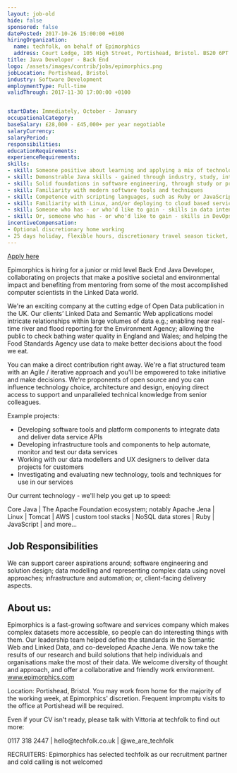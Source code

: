 ```yaml
---
layout: job-old
hide: false
sponsored: false
datePosted: 2017-10-26 15:00:00 +0100
hiringOrganization:
  name: techfolk, on behalf of Epimorphics
  address: Court Lodge, 105 High Street, Portishead, Bristol. BS20 6PT
title: Java Developer - Back End
logo: /assets/images/contrib/jobs/epimorphics.png
jobLocation: Portishead, Bristol
industry: Software Development
employmentType: Full-time
validThrough: 2017-11-30 17:00:00 +0100


startDate: Immediately, October - January
occupationalCategory:
baseSalary: £28,000 - £45,000+ per year negotiable
salaryCurrency:
salaryPeriod:
responsibilities:
educationRequirements:
experienceRequirements:
skills:
- skill: Someone positive about learning and applying a mix of technologies
- skill: Demonstrable Java skills - gained through industry, study, internship or own projects
- skill: Solid foundations in software engineering, through study or practice
- skill: Familiarity with modern software tools and techniques
- skill: Competence with scripting languages, such as Ruby or JavaScript
- skill: Familiarity with Linux, and/or deploying to cloud based services, such as AWS
- skill: Someone who has - or who'd like to gain - skills in data intensive projects, especially if includes use of Linked Data or Big Data technologies
- skill: Or, someone who has - or who'd like to gain - skills in DevOps – not just the coding of software, but the art and craft of deploying, scaling and supporting software-based infrastructure services
incentiveCompensation:
- Optional discretionary home working
- 25 days holiday, flexible hours, discretionary travel season ticket, pension, workstation and OS of your choice, training courses, budget for books, time to attend conferences, contribute to open source, good coffee and teas, staff kitchen, indoor bike storage, free parking
---
```



<a class="btn btn--dark" href="http://techfolk.co.uk/current-jobs/java-developer-back-end-bristol-tl226">
    Apply here
</a>

Epimorphics is hiring for a junior or mid level Back End Java Developer, collaborating on projects that make a positive societal and environmental impact and benefiting from mentoring from some of the most accomplished computer scientists in the Linked Data world.

We're an exciting company at the cutting edge of Open Data publication in the UK. Our clients’ Linked Data and Semantic Web applications model intricate relationships within large volumes of data e.g.; enabling near real-time river and flood reporting for the Environment Agency; allowing the public to check bathing water quality in England and Wales; and helping the Food Standards Agency use data to make better decisions about the food we eat.

You can make a direct contribution right away. We're a flat structured team with an Agile / iterative approach and you'll be empowered to take initiative and make decisions. We're proponents of open source and you can influence technology choice, architecture and design, enjoying direct access to support and unparalleled technical knowledge from senior colleagues.

Example projects:

- Developing software tools and platform components to integrate data and deliver data service APIs
- Developing infrastructure tools and components to help automate, monitor and test our data services
- Working with our data modellers and UX designers to deliver data projects for customers
- Investigating and evaluating new technology, tools and techniques for use in our services

Our current technology - we'll help you get up to speed:

<p>Core Java | The Apache Foundation ecosystem; notably Apache Jena | Linux | Tomcat | AWS | custom tool stacks | NoSQL data stores | Ruby |  JavaScript | and more…</p>

## Job Responsibilities

We can support career aspirations around; software engineering and solution design; data modelling and representing complex data using novel approaches; infrastructure and automation; or, client-facing delivery aspects.

## About us:

Epimorphics is a fast-growing software and services company which makes complex datasets more accessible, so people can do interesting things with them. Our leadership team helped define the standards in the Semantic Web and Linked Data, and co-developed Apache Jena. We now take the results of our research and build solutions that help individuals and organisations make the most of their data. We welcome diversity of thought and approach, and offer a collaborative and friendly work environment. www.epimorphics.com

Location: Portishead, Bristol. You may work from home for the majority of the working week, at Epimorphics' discretion. Frequent impromptu visits to the office at Portishead will be required.

Even if your CV isn't ready, please talk with Vittoria at techfolk to find out more:

<p>0117 318 2447 | hello@techfolk.co.uk | @we_are_techfolk</p>

RECRUITERS: Epimorphics has selected techfolk as our recruitment partner and cold calling is not welcomed
